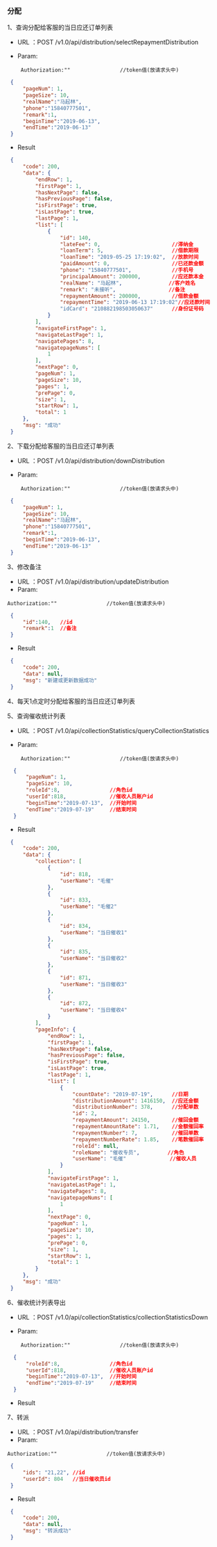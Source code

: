 ### 分配
1、查询分配给客服的当日应还订单列表
   * URL ：POST /v1.0/api/distribution/selectRepaymentDistribution
   * Param:
       
          Authorization:""                //token值(放请求头中)
                     
   ``` json         
    {
        "pageNum": 1,
        "pageSize": 10,
        "realName":"马起林",
        "phone":"15840777501",
        "remark":1,
        "beginTime":"2019-06-13",
        "endTime":"2019-06-13"
    }
   ``` 
   * Result
   ``` json  
    {
        "code": 200,
        "data": {
            "endRow": 1,
            "firstPage": 1,
            "hasNextPage": false,
            "hasPreviousPage": false,
            "isFirstPage": true,
            "isLastPage": true,
            "lastPage": 1,
            "list": [
                {
                    "id": 140,
                    "lateFee": 0,                       //滞纳金
                    "loanTerm": 5,                      //借款期限
                    "loanTime": "2019-05-25 17:19:02",  //放款时间
                    "paidAmount": 0,                    //已还款金额
                    "phone": "15840777501",             //手机号
                    "principalAmount": 200000,          //应还款本金
                    "realName": "马起林",               //客户姓名
                    "remark": "未接听",                 //备注
                    "repaymentAmount": 200000,          //借款金额
                    "repaymentTime": "2019-06-13 17:19:02"//应还款时间
                    "idCard": "210882198503050637"      //身份证号码
                }
            ],
            "navigateFirstPage": 1,
            "navigateLastPage": 1,
            "navigatePages": 8,
            "navigatepageNums": [
                1
            ],
            "nextPage": 0,
            "pageNum": 1,
            "pageSize": 10,
            "pages": 1,
            "prePage": 0,
            "size": 1,
            "startRow": 1,
            "total": 1
        },
        "msg": "成功"
    }
   ```  

2、下载分配给客服的当日应还订单列表
   * URL ：POST /v1.0/api/distribution/downDistribution
   * Param:
       
          Authorization:""                //token值(放请求头中)
                     
   ``` json         
    {
        "pageNum": 1,
        "pageSize": 10,
        "realName":"马起林",
        "phone":"15840777501",
        "remark":1,
        "beginTime":"2019-06-13",
        "endTime":"2019-06-13"
    }
   ``` 

3、修改备注
   * URL ：POST /v1.0/api/distribution/updateDistribution
   * Param:
   
    Authorization:""                //token值(放请求头中)
                     
   ``` json         
    {
        "id":140,   //id
        "remark":1  //备注
    } 
   ``` 
   * Result
   ``` json  
    {
        "code": 200,
        "data": null,
        "msg": "新建或更新数据成功"
    }
   ```
   
4、每天1点定时分配给客服的当日应还订单列表

5、查询催收统计列表
   * URL ：POST /v1.0/api/collectionStatistics/queryCollectionStatistics
   * Param:
       
          Authorization:""                //token值(放请求头中)
                     
   ``` json         
     {
         "pageNum": 1,
         "pageSize": 10,
         "roleId":8,                //角色id
         "userId":818,              //催收人员账户id
         "beginTime":"2019-07-13",  //开始时间
         "endTime":"2019-07-19"     //结束时间
     }
   ``` 
   * Result
   ``` json  
    {
        "code": 200,
        "data": {
            "collection": [
                {
                    "id": 818,
                    "userName": "毛催"
                },
                {
                    "id": 833,
                    "userName": "毛催2"
                },
                {
                    "id": 834,
                    "userName": "当日催收1"
                },
                {
                    "id": 835,
                    "userName": "当日催收2"
                },
                {
                    "id": 871,
                    "userName": "当日催收3"
                },
                {
                    "id": 872,
                    "userName": "当日催收4"
                }
            ],
            "pageInfo": {
                "endRow": 1,
                "firstPage": 1,
                "hasNextPage": false,
                "hasPreviousPage": false,
                "isFirstPage": true,
                "isLastPage": true,
                "lastPage": 1,
                "list": [
                    {
                        "countDate": "2019-07-19",      //日期
                        "distributionAmount": 1416150,  //应还金额
                        "distributionNumber": 378,      //分配单数
                        "id": 2,
                        "repaymentAmount": 24150,       //催回金额
                        "repaymentAmountRate": 1.71,    //金额催回率
                        "repaymentNumber": 7,           //催回单数
                        "repaymentNumberRate": 1.85,    //笔数催回率
                        "roleId": null,
                        "roleName": "催收专员",         //角色
                        "userName": "毛催"              //催收人员
                    }
                ],
                "navigateFirstPage": 1,
                "navigateLastPage": 1,
                "navigatePages": 8,
                "navigatepageNums": [
                    1
                ],
                "nextPage": 0,
                "pageNum": 1,
                "pageSize": 10,
                "pages": 1,
                "prePage": 0,
                "size": 1,
                "startRow": 1,
                "total": 1
            }
        },
        "msg": "成功"
    }
   ```  

6、催收统计列表导出
   * URL ：POST /v1.0/api/collectionStatistics/collectionStatisticsDown
   * Param:
       
          Authorization:""                //token值(放请求头中)
                     
   ``` json         
     {
         "roleId":8,                //角色id
         "userId":818,              //催收人员账户id
         "beginTime":"2019-07-13",  //开始时间
         "endTime":"2019-07-19"     //结束时间
     }
   ``` 
   * Result

7、转派
   * URL ：POST /v1.0/api/distribution/transfer
   * Param:
   
    Authorization:""                //token值(放请求头中)
                     
   ``` json         
    {
        "ids": "21,22", //id
        "userId": 804   //当日催收员id
    }
   ``` 
   * Result
   ``` json  
    {
        "code": 200,
        "data": null,
        "msg": "转派成功"
    }
   ```
   
   